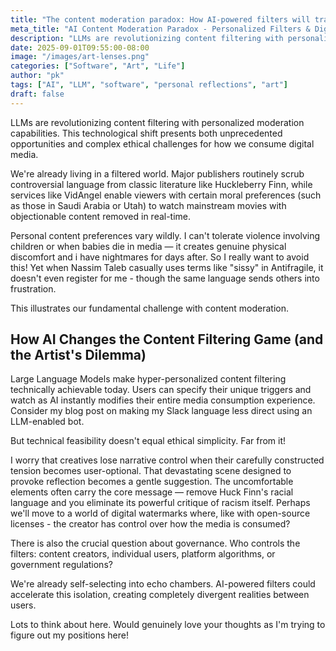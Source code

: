 ```yaml
---
title: "The content moderation paradox: How AI-powered filters will transform digital media consumption"
meta_title: "AI Content Moderation Paradox - Personalized Filters & Digital Media Ethics"
description: "LLMs are revolutionizing content filtering with personalized moderation capabilities. This technological shift presents both unprecedented opportunities and complex ethical challenges for how we consume digital media."
date: 2025-09-01T09:55:00-08:00
image: "/images/art-lenses.png"
categories: ["Software", "Art", "Life"]
author: "pk"
tags: ["AI", "LLM", "software", "personal reflections", "art"]
draft: false
---
```



LLMs are revolutionizing content filtering with personalized moderation capabilities. This technological shift presents both unprecedented opportunities and complex ethical challenges for how we consume digital media.

We're already living in a filtered world. Major publishers routinely scrub controversial language from classic literature like Huckleberry Finn, while services like VidAngel enable viewers with certain moral preferences (such as those in Saudi Arabia or Utah) to watch mainstream movies with objectionable content removed in real-time.

Personal content preferences vary wildly. I can't tolerate violence involving children or when babies die in media — it creates genuine physical discomfort and i have nightmares for days after. So I really want to avoid this!
Yet when Nassim Taleb casually uses terms like "sissy" in Antifragile, it doesn't even register for me - though the same language sends others into frustration.

This illustrates our fundamental challenge with content moderation.

## How AI Changes the Content Filtering Game (and the Artist's Dilemma)

Large Language Models make hyper-personalized content filtering technically achievable today. Users can specify their unique triggers and watch as AI instantly modifies their entire media consumption experience. Consider my blog post on making my Slack language less direct using an LLM-enabled bot.

But technical feasibility doesn't equal ethical simplicity. Far from it! 

I worry that creatives lose narrative control when their carefully constructed tension becomes user-optional. That devastating scene designed to provoke reflection becomes a gentle suggestion. The uncomfortable elements often carry the core message — remove Huck Finn's racial language and you eliminate its powerful critique of racism itself. Perhaps we'll move to a world of digital watermarks where, like with open-source licenses - the creator has control over how the media is consumed?

There is also the crucial question about governance. Who controls the filters: content creators, individual users, platform algorithms, or government regulations?

We're already self-selecting into echo chambers. AI-powered filters could accelerate this isolation, creating completely divergent realities between users.

Lots to think about here. Would genuinely love your thoughts as I'm trying to figure out my positions here!